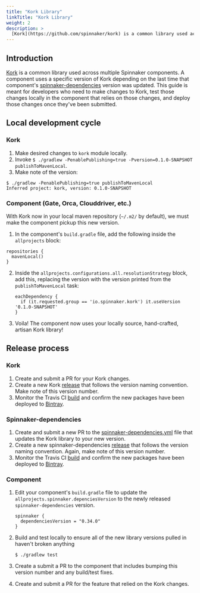 ```yaml
---
title: "Kork Library"
linkTitle: "Kork Library"
weight: 2
description: >
  [Kork](https://github.com/spinnaker/kork) is a common library used across multiple Spinnaker components.
---
```



## Introduction

[Kork](https://github.com/spinnaker/kork) is a common library used across multiple Spinnaker components. A component uses a specific version of Kork depending on the last time that component's [spinnaker-dependencies](https://github.com/spinnaker/spinnaker-dependencies) version was updated. This guide is meant for developers who need to make changes to Kork, test those changes locally in the component that relies on those changes, and deploy those changes once they've been submitted.

## Local development cycle
### Kork

1. Make desired changes to `kork` module locally.
2. Invoke `$ ./gradlew -PenablePublishing=true -Pversion=0.1.0-SNAPSHOT publishToMavenLocal`.
3. Make note of the version:

```
$ ./gradlew -PenablePublishing=true publishToMavenLocal
Inferred project: kork, version: 0.1.0-SNAPSHOT
```

### Component (Gate, Orca, Clouddriver, etc.)

With Kork now in your local maven repository (`~/.m2/` by default), we must make the component pickup this new version.

1.  In the component's `build.gradle` file, add the following inside the `allprojects` block:

```
repositories {
  mavenLocal()
}
```

2. Inside the `allprojects.configurations.all.resolutionStrategy` block, add this, replacing the version with the version printed from the `publishToMavenLocal` task:

    ```
    eachDependency {
      if (it.requested.group == 'io.spinnaker.kork') it.useVersion '0.1.0-SNAPSHOT'
    }
    ```

3. Voila! The component now uses your locally source, hand-crafted, artisan Kork library!

## Release process

### Kork
1. Create and submit a PR for your Kork changes.
2. Create a new Kork [release](https://github.com/spinnaker/kork/releases) that follows the version naming convention. Make note of this version number.
3. Monitor the Travis CI [build](https://travis-ci.org/spinnaker/kork) and confirm the new packages have been deployed to [Bintray](https://bintray.com/spinnaker/spinnaker/kork/view).

### Spinnaker-dependencies
1. Create and submit a new PR to the [spinnaker-dependencies.yml](https://github.com/spinnaker/spinnaker-dependencies/blob/master/src/spinnaker-dependencies.yml) file that updates the Kork library to your new version.
2. Create a new spinnaker-dependencies [release](https://github.com/spinnaker/spinnaker-dependencies/releases) that follows the version naming convention. Again, make note of this version number.
3. Monitor the Travis CI [build](https://travis-ci.org/spinnaker/spinnaker-dependencies) and confirm the new packages have been deployed to [Bintray](https://bintray.com/spinnaker/spinnaker/spinnaker-dependencies/view).

### Component
1. Edit your component's `build.gradle` file to update the `allprojects.spinnaker.depenciesVersion` to the newly released `spinnaker-dependencies` version.

    ```
    spinnaker {
      dependenciesVersion = "0.34.0"
    }
    ```
2. Build and test locally to ensure all of the new library versions pulled in haven't broken anything

    ```
    $ ./gradlew test
    ```

3. Create a submit a PR to the component that includes bumping this version number and any build/test fixes.
4. Create and submit a PR for the feature that relied on the Kork changes.
